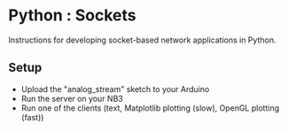 # Python : Sockets
Instructions for developing socket-based network applications in Python.

## Setup
- Upload the "analog_stream" sketch to your Arduino
- Run the server on your NB3
- Run one of the clients (text, Matplotlib plotting (slow), OpenGL plotting (fast))
